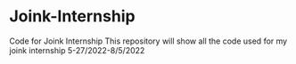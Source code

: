 # Joink-Internship
Code for Joink Internship
This repository will show all the code used for my joink internship
5-27/2022-8/5/2022
